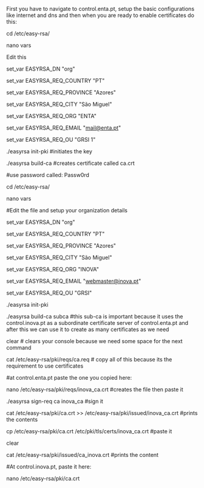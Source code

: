 First you have to navigate to control.enta.pt, setup the basic configurations like internet and dns and then when you are ready to enable certificates do this:

cd /etc/easy-rsa/

nano vars

Edit this

set_var EASYRSA_DN     "org"

set_var EASYRSA_REQ_COUNTRY    "PT"

set_var EASYRSA_REQ_PROVINCE   "Azores"

set_var EASYRSA_REQ_CITY       "São Miguel"

set_var EASYRSA_REQ_ORG        "ENTA"

set_var EASYRSA_REQ_EMAIL      "mail@enta.pt"

set_var EASYRSA_REQ_OU         "GRSI 1"

./easyrsa init-pki    #initiates the key

./easyrsa build-ca   #creates certificate called ca.crt

#use password called: Passw0rd



cd /etc/easy-rsa/

nano vars

#Edit the file and setup your organization details

set_var EASYRSA_DN     "org"

set_var EASYRSA_REQ_COUNTRY    "PT"

set_var EASYRSA_REQ_PROVINCE   "Azores"

set_var EASYRSA_REQ_CITY       "São Miguel"

set_var EASYRSA_REQ_ORG        "INOVA"

set_var EASYRSA_REQ_EMAIL      "webmaster@inova.pt"

set_var EASYRSA_REQ_OU         "GRSI"

./easyrsa init-pki

./easyrsa build-ca subca   #this sub-ca is important because it uses the control.inova.pt as a subordinate certificate server of control.enta.pt and after this we can use it to create as many certificates as we need

clear # clears your console because we need some space for the next command

cat /etc/easy-rsa/pki/reqs/ca.req  # copy all of this because its the requirement to use certificates

#at control.enta.pt paste the one you copied here:

nano /etc/easy-rsa/pki/reqs/inova_ca.crt  #creates the file then paste it

./easyrsa sign-req ca inova_ca   #sign it

cat /etc/easy-rsa/pki/ca.crt >> /etc/easy-rsa/pki/issued/inova_ca.crt  #prints the contents

cp /etc/easy-rsa/pki/ca.crt /etc/pki/tls/certs/inova_ca.crt  #paste it

clear 

cat /etc/easy-rsa/pki/issued/ca_inova.crt  #prints the content 


#At control.inova.pt, paste it here:

nano /etc/easy-rsa/pki/ca.crt






